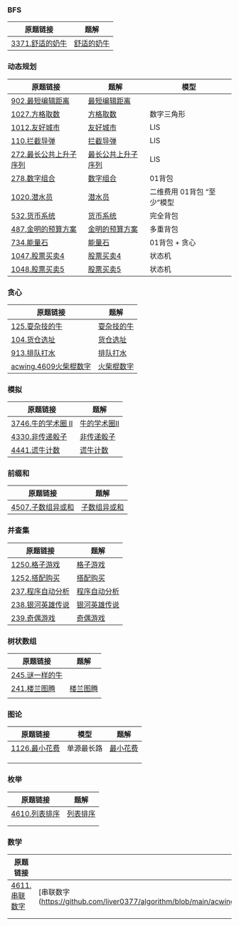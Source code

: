 ### BFS

| 原题链接                                                     | 题解                                                         |
| ------------------------------------------------------------ | ------------------------------------------------------------ |
| [3371.舒适的奶牛](https://www.acwing.com/problem/content/3374/) | [舒适的奶牛](https://github.com/liver0377/algorithm/blob/main/acwing/3371.%E8%88%92%E9%80%82%E7%9A%84%E5%A5%B6%E7%89%9B.md) |



### 动态规划

| 原题链接                                                     | 题解                                                         | 模型                       |
| ------------------------------------------------------------ | ------------------------------------------------------------ | -------------------------- |
| [902.最短编辑距离](https://www.acwing.com/problem/content/904/) | [最短编辑距离](https://github.com/liver0377/algorithm/blob/main/acwing/902.%E6%9C%80%E7%9F%AD%E7%BC%96%E8%BE%91%E8%B7%9D%E7%A6%BB.md) |                            |
| [1027.方格取数](https://www.acwing.com/problem/content/1029/) | [方格取数](https://github.com/liver0377/algorithm/blob/main/acwing/1027.%E6%96%B9%E6%A0%BC%E5%8F%96%E6%95%B0.md) | 数字三角形                 |
| [1012.友好城市](https://www.acwing.com/problem/content/1014/) | [友好城市](https://github.com/liver0377/algorithm/blob/main/acwing/1012.%E5%8F%8B%E5%A5%BD%E5%9F%8E%E5%B8%82.md) | LIS                        |
| [110.拦截导弹](https://www.acwing.com/problem/content/1012/) | [拦截导弹](https://github.com/liver0377/algorithm/blob/main/acwing/110.%E6%8B%A6%E6%88%AA%E5%AF%BC%E5%BC%B9.md) | LIS                        |
| [272.最长公共上升子序列](https://www.acwing.com/problem/content/274/) | [最长公共上升子序列](https://github.com/liver0377/algorithm/blob/main/acwing/272.%E6%9C%80%E9%95%BF%E5%85%AC%E5%85%B1%E4%B8%8A%E5%8D%87%E5%AD%90%E5%BA%8F%E5%88%97.md) | LIS                        |
| [278.数字组合](https://www.acwing.com/problem/content/280/)  | [数字组合](https://github.com/liver0377/algorithm/blob/main/acwing/278.%E6%95%B0%E5%AD%97%E7%BB%84%E5%90%88.md) | 01背包                     |
| [1020.潜水员](https://www.acwing.com/problem/content/1022/)  | [潜水员](https://github.com/liver0377/algorithm/blob/main/acwing/1020.%E6%BD%9C%E6%B0%B4%E5%91%98.md) | 二维费用 01背包 “至少”模型 |
| [532.货币系统](https://www.acwing.com/problem/content/534/)  | [货币系统](https://github.com/liver0377/algorithm/blob/main/acwing/532.%E8%B4%A7%E5%B8%81%E7%B3%BB%E7%BB%9F.md) | 完全背包                   |
| [487.金明的预算方案](https://www.acwing.com/problem/content/489/) | [金明的预算方案](https://github.com/liver0377/algorithm/blob/main/acwing/487.%E9%87%91%E6%98%8E%E7%9A%84%E9%A2%84%E7%AE%97%E6%96%B9%E6%A1%88.md) | 多重背包                   |
| [734.能量石](https://www.acwing.com/problem/content/736/)    | [能量石](https://github.com/liver0377/algorithm/blob/main/acwing/734.%E8%83%BD%E9%87%8F%E7%9F%B3.md) | 01背包 + 贪心              |
| [1047.股票买卖4](https://www.acwing.com/problem/content/description/1059/) | [股票买卖4](https://github.com/liver0377/algorithm/blob/main/acwing/1057.%E8%82%A1%E7%A5%A8%E4%B9%B0%E5%8D%96.md) | 状态机                     |
| [1048.股票买卖5](https://www.acwing.com/problem/content/1060/) | [股票买卖5](https://github.com/liver0377/algorithm/blob/main/acwing/1058.%E8%82%A1%E7%A5%A8%E4%B9%B0%E5%8D%965.md) | 状态机                     |



### 贪心

| 原题链接                                                     | 题解                                                         |
| ------------------------------------------------------------ | ------------------------------------------------------------ |
| [125.耍杂技的牛](https://www.acwing.com/problem/content/127/) | [耍杂技的牛](https://github.com/liver0377/algorithm/blob/main/acwing/125.%E8%80%8D%E6%9D%82%E6%8A%80%E7%9A%84%E7%89%9B.md) |
| [104.货仓选址](https://www.acwing.com/problem/content/106/)  | [货仓选址](https://github.com/liver0377/algorithm/blob/main/acwing/104.%E8%B4%A7%E4%BB%93%E9%80%89%E5%9D%80.md) |
| [913.排队打水](https://www.acwing.com/problem/content/915/)  | [排队打水](https://github.com/liver0377/algorithm/blob/main/acwing/913.%E6%8E%92%E9%98%9F%E6%89%93%E6%B0%B4%5B%E8%B4%AA%E5%BF%83%5D.md) |
| [acwing.4609火柴棍数字](https://www.acwing.com/problem/content/4612/) | [火柴棍数字](https://github.com/liver0377/algorithm/blob/main/acwing/4609.%E7%81%AB%E6%9F%B4%E6%A3%8D%E6%95%B0%E5%AD%97.md) |





### 模拟

| 原题链接                                                     | 题解                                                         |
| ------------------------------------------------------------ | ------------------------------------------------------------ |
| [3746.牛的学术圈 II](https://www.acwing.com/problem/content/3749/) | [牛的学术圈II](https://github.com/liver0377/algorithm/blob/main/acwing/3746.%E7%89%9B%E7%9A%84%E5%AD%A6%E6%9C%AF%E5%9C%88II.md) |
| [4330.非传递骰子](https://www.acwing.com/activity/content/problem/content/6923/) | [非传递骰子](https://github.com/liver0377/algorithm/blob/main/acwing/4330.%E9%9D%9E%E4%BC%A0%E9%80%92%E9%AA%B0%E5%AD%90.md) |
| [4441.谎牛计数](https://www.acwing.com/problem/content/4444/) | [谎牛计数](https://github.com/liver0377/algorithm/blob/main/acwing/4441.%E8%B0%8E%E7%89%9B%E8%AE%A1%E6%95%B0%E9%97%AE%E9%A2%98.md) |





### 前缀和

| 原题链接                                                     | 题解                                                         |
| ------------------------------------------------------------ | ------------------------------------------------------------ |
| [4507.子数组异或和](https://www.acwing.com/problem/content/4510/) | [子数组异或和](https://github.com/liver0377/algorithm/blob/main/acwing/4507.%E5%AD%90%E6%95%B0%E7%BB%84%E5%BC%82%E6%88%96%E5%92%8C.md) |



### 并查集

| 原题链接                                                     | 题解                                                         |
| ------------------------------------------------------------ | ------------------------------------------------------------ |
| [1250.格子游戏](https://www.acwing.com/problem/content/1252/) | [格子游戏](https://github.com/liver0377/algorithm/blob/main/acwing/1250.%E6%A0%BC%E5%AD%90%E6%B8%B8%E6%88%8F.md) |
| [1252.搭配购买](https://www.acwing.com/problem/content/1254/) | [搭配购买](https://github.com/liver0377/algorithm/blob/main/acwing/1252.%E6%90%AD%E9%85%8D%E8%B4%AD%E4%B9%B0.md) |
| [237.程序自动分析](https://www.acwing.com/problem/content/239/) | [程序自动分析](https://github.com/liver0377/algorithm/blob/main/acwing/237.%E7%A8%8B%E5%BA%8F%E8%87%AA%E5%8A%A8%E5%88%86%E6%9E%90.md) |
| [238.银河英雄传说](https://www.acwing.com/problem/content/240/) | [银河英雄传说](https://github.com/liver0377/algorithm/blob/main/acwing/238.%20%E9%93%B6%E6%B2%B3%E8%8B%B1%E9%9B%84%E4%BC%A0%E8%AF%B4.md) |
| [239.奇偶游戏](https://www.acwing.com/problem/content/241/)  | [奇偶游戏](https://github.com/liver0377/algorithm/blob/main/acwing/239.%E5%A5%87%E5%81%B6%E6%B8%B8%E6%88%8F.md) |



### 树状数组

| 原题链接                                                     | 题解                                                         |
| ------------------------------------------------------------ | ------------------------------------------------------------ |
| [245.谜一样的牛](https://www.acwing.com/problem/content/245/) |                                                              |
| [241.楼兰图腾](https://www.acwing.com/problem/content/243/)  | [楼兰图腾](https://github.com/liver0377/algorithm/blob/main/acwing/241.%E6%A5%BC%E5%85%B0%E5%9B%BE%E8%85%BE.md) |
|                                                              |                                                              |



### 图论

| 原题链接                                                     | 模型       | 题解                                                         |
| ------------------------------------------------------------ | ---------- | ------------------------------------------------------------ |
| [1126.最小花费](https://www.acwing.com/problem/content/1128/) | 单源最长路 | [最小花费](https://github.com/liver0377/algorithm/blob/main/acwing/1126.%E6%9C%80%E5%B0%8F%E8%8A%B1%E8%B4%B9.md) |
|                                                              |            |                                                              |
|                                                              |            |                                                              |
|                                                              |            |                                                              |





### 枚举

| 原题链接                                                     | 题解                                                         |
| ------------------------------------------------------------ | ------------------------------------------------------------ |
| [4610.列表排序](https://www.acwing.com/problem/content/description/4613/) | [列表排序](https://github.com/liver0377/algorithm/blob/main/acwing/4610.%E5%88%97%E8%A1%A8%E6%8E%92%E5%BA%8F.md) |
|                                                              |                                                              |
|                                                              |                                                              |







### 数学

| 原题链接                                                     | 题解                                                         |
| ------------------------------------------------------------ | ------------------------------------------------------------ |
| [4611. 串联数字](https://www.acwing.com/problem/content/description/4614/) | [串联数字(https://github.com/liver0377/algorithm/blob/main/acwing/4611.%E4%B8%B2%E8%81%94%E6%95%B0%E5%AD%97.md) |
|                                                              |                                                              |
|                                                              |                                                              |

